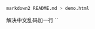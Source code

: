 ```bash
markdown2 README.md > demo.html
```
解决中文乱码加一行
``<meta http-equiv="Content-Type" content="text/html; charset=utf-8" />